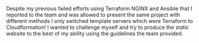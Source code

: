 Despite my previous failed efforts using Terraform NGINX and Ansible that I reported to the team and was allowed to present the same project with different methods I only switched template servers which were Terraform to Cloudformation! I wanted to challenge myself and try to produce the static website to the best of my ability using the guidelines the team provided. 

